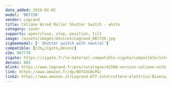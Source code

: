 ```yaml
---
date_added: 2020-02-02
model: '067726'
vendor: Legrand
title: Céliane Wired Roller Shutter Switch - white
category: cover
supports: open/close, stop, position, tilt
image: /assets/images/devices/Legrand_067726.jpg
zigbeemodel: [' Shutter switch with neutral']
compatible: [z2m,zigate,deconz]
z2m: 067776
zigate: https://zigate.fr/le-materiel-compatible-zigate/compatible/interrupteurfilaireconnectpourvoletroulant
deconz: 883
mlink: https://www.legrand.fr/pro/catalogue/42566-version-celiane-with-netatmo/interrupteur-filaire-connecte-celiane-with-netatmo-pour-volet-roulant-blanc
link: https://www.amazon.fr/dp/B07G3GHLPG/
link2: https://www.amazon.it/Legrand-677-interruttore-elettrico-Bianco/dp/B07G3GHLPG
---
```

 

